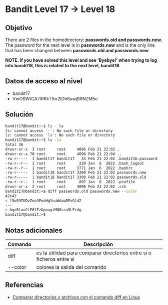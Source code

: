 # Bandit Level 17 → Level 18


## Objetivo
There are 2 files in the homedirectory: **passwords.old and passwords.new**. The password for the next level is in **passwords.new** and is the only line that has been changed between **passwords.old and passwords.new**

**NOTE: if you have solved this level and see ‘Byebye!’ when trying to log into bandit18, this is related to the next level, bandit19**.

## Datos de acceso al nivel 
- bandit17
- VwOSWtCA7lRKkTfbr2IDh6awj9RNZM5e

## Solución
``` bash
bandit17@bandit:~$ ls - la
ls: cannot access '-': No such file or directory
ls: cannot access 'la': No such file or directory
bandit17@bandit:~$ ls -la
total 36
drwxr-xr-x  3 root     root     4096 Feb 21 22:02 .
drwxr-xr-x 70 root     root     4096 Feb 21 22:04 ..
-rw-r-----  1 bandit17 bandit17   33 Feb 21 22:02 .bandit16.password
-rw-r--r--  1 root     root      220 Jan  6  2022 .bash_logout
-rw-r--r--  1 root     root     3771 Jan  6  2022 .bashrc
-rw-r-----  1 bandit18 bandit17 3300 Feb 21 22:02 passwords.new
-rw-r-----  1 bandit18 bandit17 3300 Feb 21 22:02 passwords.old
-rw-r--r--  1 root     root      807 Jan  6  2022 .profile
drwxr-xr-x  2 root     root     4096 Feb 21 22:02 .ssh
bandit17@bandit:~$ diff passwords.old passwords.new --color
42c42
< f9wS9ZUDvZoo3PooHgYuuWdawDFvGld2
---
> hga5tuuCLF6fFzUpnagiMN8ssu9LFrdg
bandit17@bandit:~$
```


## Notas adicionales
| Comando | Descripción |
|------ | -------------- |
| diff | es la utilidad para comparar directorios entre si o ficheros entre sí |
| --color | colorea la salida del comando |

## Referencias
- [Comparar directorios y archivos con el comando diff en Linux](https://geekland.eu/comparar-directorios-y-archivos-comando-diff-linux/#:~:text=diff%3A%20Es%20la%20utilidad%20para,est%C3%A1n%20dentro%20del%20directorio%20analizado.)
 